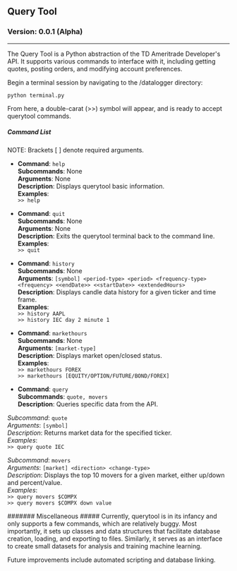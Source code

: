 ## Query Tool ##

### Version: 0.0.1 (Alpha) ###
***
The Query Tool is a Python abstraction of the TD Ameritrade Developer's API. It
supports various commands to interface with it, including getting quotes, posting
orders, and modifying account preferences.

Begin a terminal session by navigating to the /datalogger directory:

`python terminal.py`

From here, a double-carat (>>) symbol will appear, and is ready to accept querytool commands.

##### Command List #####
NOTE: Brackets [ ] denote required arguments.

+ **Command**: ```help```  
**Subcommands**: None  
**Arguments**:  None  
**Description**: Displays querytool basic information.  
**Examples**:  
```>> help```

+ **Command**: ```quit```  
**Subcommands**: None  
**Arguments**:  None  
**Description**: Exits the querytool terminal back to the command line.  
**Examples**:  
```>> quit```  

+ **Command**: ```history```  
**Subcommands**: None  
**Arguments**:  ```[symbol] <period-type> <period> <frequency-type> <frequency> <<endDate>> <<startDate>> <extendedHours>```  
**Description**: Displays candle data history for a given ticker and time frame.  
**Examples**:  
```>> history AAPL```  
```>> history IEC day 2 minute 1```  

+ **Command**: ```markethours```  
**Subcommands**: None  
**Arguments**:  ```[market-type]```  
**Description**: Displays market open/closed status.  
**Examples**:  
```>> markethours FOREX```  
```>> markethours [EQUITY/OPTION/FUTURE/BOND/FOREX]```

+ **Command**: ```query```  
**Subcommands**: ```quote, movers```  
**Description**: Queries specific data from the API.  

 *Subcommand*: ```quote```  
*Arguments*: ```[symbol]```  
*Description*: Returns market data for the specified ticker.  
*Examples*:  
```>> query quote IEC```  
   
 *Subcommand*: ```movers```  
*Arguments*: ```[market] <direction> <change-type>```  
*Description*: Displays the top 10 movers for a given market, either up/down and percent/value.  
*Examples*:   
```>> query movers $COMPX```   
```>> query movers $COMPX down value```  


####### Miscellaneous #####
Currently, querytool is in its infancy and only supports a few commands, which are relatively
buggy. Most importantly, it sets up classes and data structures that facilitate database creation,
loading, and exporting to files. Similarly, it serves as an interface to create small datasets
for analysis and training machine learning.

Future improvements include automated scripting and database linking.